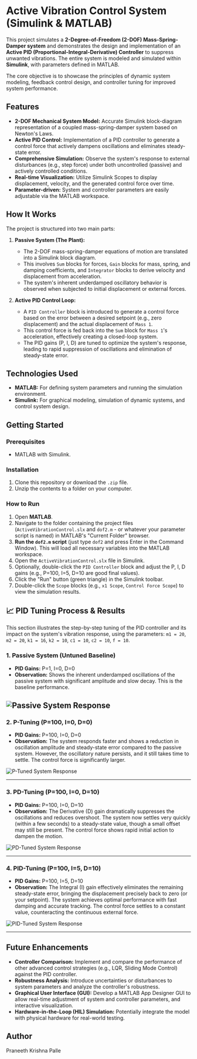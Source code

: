 # Active Vibration Control System (Simulink & MATLAB)

This project simulates a **2-Degree-of-Freedom (2-DOF) Mass-Spring-Damper system** and demonstrates the design and implementation of an **Active PID (Proportional-Integral-Derivative) Controller** to suppress unwanted vibrations. The entire system is modeled and simulated within **Simulink**, with parameters defined in MATLAB.

The core objective is to showcase the principles of dynamic system modeling, feedback control design, and controller tuning for improved system performance.

## Features

* **2-DOF Mechanical System Model:** Accurate Simulink block-diagram representation of a coupled mass-spring-damper system based on Newton's Laws.
* **Active PID Control:** Implementation of a PID controller to generate a control force that actively dampens oscillations and eliminates steady-state error.
* **Comprehensive Simulation:** Observe the system's response to external disturbances (e.g., step force) under both uncontrolled (passive) and actively controlled conditions.
* **Real-time Visualization:** Utilize Simulink Scopes to display displacement, velocity, and the generated control force over time.
* **Parameter-driven:** System and controller parameters are easily adjustable via the MATLAB workspace.

## How It Works

The project is structured into two main parts:

1.  **Passive System (The Plant):**
    * The 2-DOF mass-spring-damper equations of motion are translated into a Simulink block diagram.
    * This involves `Sum` blocks for forces, `Gain` blocks for mass, spring, and damping coefficients, and `Integrator` blocks to derive velocity and displacement from acceleration.
    * The system's inherent underdamped oscillatory behavior is observed when subjected to initial displacement or external forces.

2.  **Active PID Control Loop:**
    * A `PID Controller` block is introduced to generate a control force based on the error between a desired setpoint (e.g., zero displacement) and the actual displacement of `Mass 1`.
    * This control force is fed back into the `Sum` block for `Mass 1`'s acceleration, effectively creating a closed-loop system.
    * The PID gains (P, I, D) are tuned to optimize the system's response, leading to rapid suppression of oscillations and elimination of steady-state error.

## Technologies Used

* **MATLAB:** For defining system parameters and running the simulation environment.
* **Simulink:** For graphical modeling, simulation of dynamic systems, and control system design.

## Getting Started

### Prerequisites

* MATLAB with Simulink.

### Installation

1.  Clone this repository or download the `.zip` file.
2.  Unzip the contents to a folder on your computer.

### How to Run

1.  Open **MATLAB**.
2.  Navigate to the folder containing the project files (`ActiveVibrationControl.slx` and `dof2.m` - or whatever your parameter script is named) in MATLAB's "Current Folder" browser.
3.  **Run the `dof2.m` script** (just type `dof2` and press Enter in the Command Window). This will load all necessary variables into the MATLAB workspace.
4.  Open the `ActiveVibrationControl.slx` file in Simulink.
5.  Optionally, double-click the `PID Controller` block and adjust the P, I, D gains (e.g., P=100, I=5, D=10 are good final values).
6.  Click the "Run" button (green triangle) in the Simulink toolbar.
7.  Double-click the `Scope` blocks (e.g., `x1 Scope`, `Control Force Scope`) to view the simulation results.

## 📈 PID Tuning Process & Results

This section illustrates the step-by-step tuning of the PID controller and its impact on the system's vibration response, using the parameters:
`m1 = 20`, `m2 = 20`, `k1 = 16`, `k2 = 10`, `c1 = 10`, `c2 = 10`, `f = 10`.

### 1. Passive System (Untuned Baseline)

* **PID Gains:** P=1, I=0, D=0
* **Observation:** Shows the inherent underdamped oscillations of the passive system with significant amplitude and slow decay. This is the baseline performance.

![Passive System Response](passive_system_response.png)
---

### 2. P-Tuning (P=100, I=0, D=0)

* **PID Gains:** P=100, I=0, D=0
* **Observation:** The system responds faster and shows a reduction in oscillation amplitude and steady-state error compared to the passive system. However, the oscillatory nature persists, and it still takes time to settle. The control force is significantly larger.

![P-Tuned System Response](p_tuned_response.png)

---

### 3. PD-Tuning (P=100, I=0, D=10)

* **PID Gains:** P=100, I=0, D=10
* **Observation:** The Derivative (D) gain dramatically suppresses the oscillations and reduces overshoot. The system now settles very quickly (within a few seconds) to a steady-state value, though a small offset may still be present. The control force shows rapid initial action to dampen the motion.

![PD-Tuned System Response](pd_tuned_response.png)

---

### 4. PID-Tuning (P=100, I=5, D=10)

* **PID Gains:** P=100, I=5, D=10
* **Observation:** The Integral (I) gain effectively eliminates the remaining steady-state error, bringing the displacement precisely back to zero (or your setpoint). The system achieves optimal performance with fast damping and accurate tracking. The control force settles to a constant value, counteracting the continuous external force.

![PID-Tuned System Response](pid_tuned_response.png)

---

## Future Enhancements

* **Controller Comparison:** Implement and compare the performance of other advanced control strategies (e.g., LQR, Sliding Mode Control) against the PID controller.
* **Robustness Analysis:** Introduce uncertainties or disturbances to system parameters and analyze the controller's robustness.
* **Graphical User Interface (GUI):** Develop a MATLAB App Designer GUI to allow real-time adjustment of system and controller parameters, and interactive visualization.
* **Hardware-in-the-Loop (HIL) Simulation:** Potentially integrate the model with physical hardware for real-world testing.

## Author
Praneeth Krishna Palle
